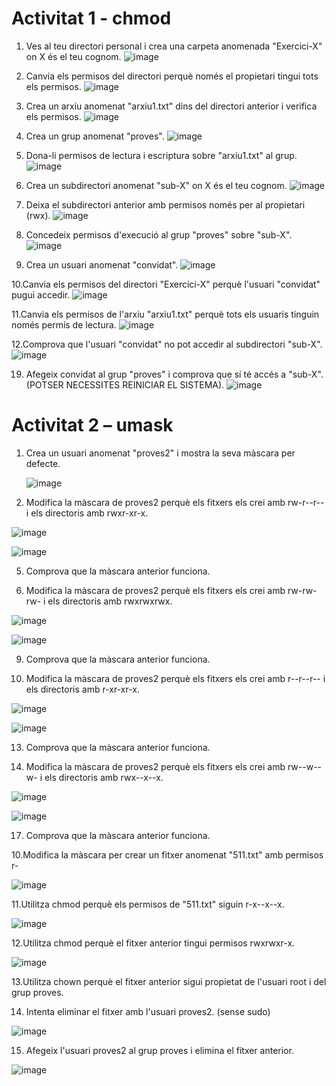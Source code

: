 # Activitat 1 - chmod
1. Ves al teu directori personal i crea una carpeta anomenada "Exercici-X" on
X és el teu cognom.
![image](https://github.com/user-attachments/assets/ac7be5a5-a35f-4870-8803-62a08567bc15)


3. Canvia els permisos del directori perquè només el propietari tingui tots els
permisos.
![image](https://github.com/user-attachments/assets/7772d8e2-eaa7-4414-973f-9f2bc62598bb)


5. Crea un arxiu anomenat "arxiu1.txt" dins del directori anterior i verifica els
permisos.
![image](https://github.com/user-attachments/assets/17898b6a-370b-4371-8143-1f88485ae4f2)


7. Crea un grup anomenat "proves".
 ![image](https://github.com/user-attachments/assets/a8667643-4eef-4a9e-8e54-7ec7b6a3ab80)

   
9. Dona-li permisos de lectura i escriptura sobre "arxiu1.txt" al grup.
![image](https://github.com/user-attachments/assets/a74d1a58-7140-4a6f-891e-ea33b5b21807)

    
11. Crea un subdirectori anomenat "sub-X" on X és el teu cognom.
![image](https://github.com/user-attachments/assets/ede5a9bd-1784-4bca-81ae-95d41a1e39d9)

    
13. Deixa el subdirectori anterior amb permisos només per al propietari (rwx).
![image](https://github.com/user-attachments/assets/b9e7575e-b363-4fbc-b8c1-d17c40b7a08d)

    
15. Concedeix permisos d'execució al grup "proves" sobre "sub-X".
![image](https://github.com/user-attachments/assets/997e956c-e9a1-4a55-b8eb-81e8985a9a5f)

    
17. Crea un usuari anomenat "convidat".
![image](https://github.com/user-attachments/assets/49e56686-28d1-4795-b660-5cd2d24ca9ff)

    
10.Canvia els permisos del directori "Exercici-X" perquè l'usuari "convidat"
pugui accedir.
![image](https://github.com/user-attachments/assets/56c0f6aa-f457-40c2-8ef5-02af28885c28)



11.Canvia els permisos de l'arxiu "arxiu1.txt" perquè tots els usuaris tinguin
només permís de lectura.
![image](https://github.com/user-attachments/assets/018bd62a-96a5-493f-91d6-3631867dd8da)



12.Comprova que l'usuari "convidat" no pot accedir al subdirectori "sub-X".
![image](https://github.com/user-attachments/assets/a7f032bd-9e48-40cb-98eb-9536b676b568)



19. Afegeix convidat al grup "proves" i comprova que sí té accés a "sub-X".
(POTSER NECESSITES REINICIAR EL SISTEMA).
![image](https://github.com/user-attachments/assets/f05e07e9-a89f-4747-a1e7-0e3e255e65ef)

# Activitat 2 – umask

1. Crea un usuari anomenat "proves2" i mostra la seva màscara per defecte.
   
   ![image](https://github.com/user-attachments/assets/25a3b7e0-4548-4938-ac68-815e7c566632)

3. Modifica la màscara de proves2 perquè els fitxers els crei amb rw-r--r-- i   els
  directoris amb rwxr-xr-x.

  ![image](https://github.com/user-attachments/assets/34234d42-870a-4a89-8bdc-11644b43da7f)

  ![image](https://github.com/user-attachments/assets/84ac26ac-8b94-4f51-905e-9f9b955ca59b)

5. Comprova que la màscara anterior funciona.
   
7. Modifica la màscara de proves2 perquè els fitxers els crei amb rw-rw-rw- i
els directoris amb rwxrwxrwx.

![image](https://github.com/user-attachments/assets/b66722db-4c97-45e1-99f0-6f5c0b0a589d)

![image](https://github.com/user-attachments/assets/5d6a82d8-0e6f-4781-b107-dc61f29f829d)


9. Comprova que la màscara anterior funciona.
    
11. Modifica la màscara de proves2 perquè els fitxers els crei amb r--r--r-- i els
directoris amb r-xr-xr-x.

![image](https://github.com/user-attachments/assets/9f5a5ec3-3e71-4685-a03d-aea57aaf4ec0)

![image](https://github.com/user-attachments/assets/a63e0768-fc3f-4a17-8545-4a0b612e8ae1)

13. Comprova que la màscara anterior funciona.
    
15. Modifica la màscara de proves2 perquè els fitxers els crei amb rw--w--w- i
els directoris amb rwx--x--x.

![image](https://github.com/user-attachments/assets/c37da5ad-c140-4058-9ae2-50ab8bdc6ef5)

![image](https://github.com/user-attachments/assets/26ac4980-eee1-4079-ab1f-86134a4ecfb4)


17. Comprova que la màscara anterior funciona.
    
10.Modifica la màscara per crear un fitxer anomenat "511.txt" amb permisos r-

![image](https://github.com/user-attachments/assets/9bd40642-03d7-48ec-9ad3-f2c3bb092a86)


11.Utilitza chmod perquè els permisos de "511.txt" siguin r-x--x--x.

![image](https://github.com/user-attachments/assets/f5dfefdc-7174-429c-ae67-66be9df94e2b)


12.Utilitza chmod perquè el fitxer anterior tingui permisos rwxrwxr-x.

![image](https://github.com/user-attachments/assets/799b01b7-202f-417a-b7a7-43fab0112d32)


13.Utilitza chown perquè el fitxer anterior sigui propietat de l'usuari root i del
grup proves.



14. Intenta eliminar el fitxer amb l'usuari proves2. (sense sudo)

![image](https://github.com/user-attachments/assets/f4b645c8-c0b7-49f3-84f8-06df7820fa66)


15. Afegeix l'usuari proves2 al grup proves i elimina el fitxer anterior.

![image](https://github.com/user-attachments/assets/19e07070-9acb-49d3-93d1-1744f6ff8827)
